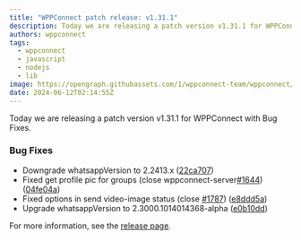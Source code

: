 ```yaml
---
title: "WPPConnect patch release: v1.31.1"
description: Today we are releasing a patch version v1.31.1 for WPPConnect with Bug Fixes.
authors: wppconnect
tags:
  - wppconnect
  - javascript
  - nodejs
  - lib
image: https://opengraph.githubassets.com/1/wppconnect-team/wppconnect/releases/tag/v1.31.1
date: 2024-06-12T02:14:55Z
---
```


Today we are releasing a patch version v1.31.1 for WPPConnect with Bug Fixes.

<!--truncate-->

### Bug Fixes

* Downgrade whatsappVersion to 2.2413.x ([22ca707](https://github.com/wppconnect-team/wppconnect/commit/22ca707c17a66441a4c19098d238899992a7c4bc))
* Fixed get profile pic for groups (close wppconnect-server[#1644](https://github.com/wppconnect-team/wppconnect/issues/1644)) ([04fe04a](https://github.com/wppconnect-team/wppconnect/commit/04fe04ae0e0c4675c38a87f0dd26c5400198baf5))
* Fixed options in send video-image status (close [#1787](https://github.com/wppconnect-team/wppconnect/issues/1787)) ([e8ddd5a](https://github.com/wppconnect-team/wppconnect/commit/e8ddd5a7c8e9998c31ad57184c9f5df0e825a0b7))
* Upgrade whatsappVersion to 2.3000.1014014368-alpha ([e0b10dd](https://github.com/wppconnect-team/wppconnect/commit/e0b10dd4f71ae702c38ebfeefcd9919e222f36f2))

For more information, see the [release page](https://github.com/wppconnect-team/wppconnect/releases/tag/v1.31.1).